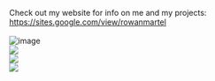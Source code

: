 Check out my website for info on me and my projects: https://sites.google.com/view/rowanmartel<br>
<br>
![image](https://media.discordapp.net/attachments/1084588666095157392/1261797587585859724/dustbusterstutorial-ezgif.com-optimize.gif)<br>
![](https://media.discordapp.net/attachments/1084588666095157392/1261791293206691861/demonescape.gif)<br>
![](https://cdn.discordapp.com/attachments/1084588666095157392/1261791321228840990/emergentbehaviour.gif)<br>
![](https://cdn.discordapp.com/attachments/1084588666095157392/1261791475763511368/explosive-snowmen.gif)<br>
